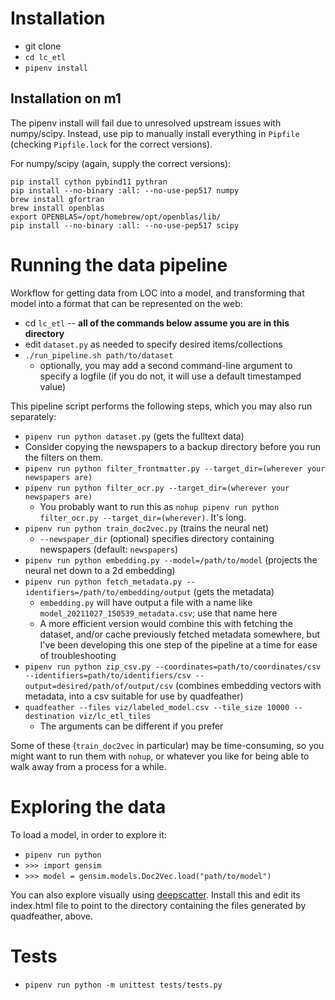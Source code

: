 
# Installation
- git clone
- `cd lc_etl`
- `pipenv install`

## Installation on m1
The pipenv install will fail due to unresolved upstream issues with numpy/scipy. Instead, use pip to manually install everything in `Pipfile` (checking `Pipfile.lock` for the correct versions).

For numpy/scipy (again, supply the correct versions):

```
pip install cython pybind11 pythran
pip install --no-binary :all: --no-use-pep517 numpy
brew install gfortran
brew install openblas
export OPENBLAS=/opt/homebrew/opt/openblas/lib/
pip install --no-binary :all: --no-use-pep517 scipy
```

# Running the data pipeline
Workflow for getting data from LOC into a model, and transforming that model into a format that can be represented on the web:

- cd `lc_etl` -- **all of the commands below assume you are in this directory**
- edit `dataset.py` as needed to specify desired items/collections
- `./run_pipeline.sh path/to/dataset`
  - optionally, you may add a second command-line argument to specify a logfile (if you do not, it will use a default timestamped value)

This pipeline script performs the following steps, which you may also run separately:
- `pipenv run python dataset.py` (gets the fulltext data)
- Consider copying the newspapers to a backup directory before you run the filters on them.
- `pipenv run python filter_frontmatter.py --target_dir=(wherever your newspapers are)`
- `pipenv run python filter_ocr.py --target_dir=(wherever your newspapers are)`
  - You probably want to run this as `nohup pipenv run python filter_ocr.py --target_dir=(wherever)`. It's long.
- `pipenv run python train_doc2vec.py` (trains the neural net)
  - `--newspaper_dir` (optional) specifies directory containing newspapers (default: `newspapers`)
- `pipenv run python embedding.py --model=/path/to/model` (projects the neural net down to a 2d embedding)
- `pipenv run python fetch_metadata.py --identifiers=/path/to/embedding/output` (gets the metadata)
  - `embedding.py` will have output a file with a name like `model_20211027_150539_metadata.csv`; use that name here
  - A more efficient version would combine this with fetching the dataset, and/or cache previously fetched metadata somewhere, but I've been developing this one step of the pipeline at a time for ease of troubleshooting
- `pipenv run python zip_csv.py --coordinates=path/to/coordinates/csv --identifiers=path/to/identifiers/csv --output=desired/path/of/output/csv` (combines embedding vectors with metadata, into a csv suitable for use by quadfeather)
- `quadfeather --files viz/labeled_model.csv --tile_size 10000 --destination viz/lc_etl_tiles`
  - The arguments can be different if you prefer

Some of these (`train_doc2vec` in particular) may be time-consuming, so you might want to run them with `nohup`, or whatever you like for being able to walk away from a process for a while.

# Exploring the data
To load a model, in order to explore it:
- `pipenv run python`
- `>>> import gensim`
- `>>> model = gensim.models.Doc2Vec.load("path/to/model")`

You can also explore visually using [deepscatter](https://github.com/CreatingData/deepscatter/). Install this and edit its index.html file to point to the directory containing the files generated by quadfeather, above.

# Tests
- `pipenv run python -m unittest tests/tests.py`
